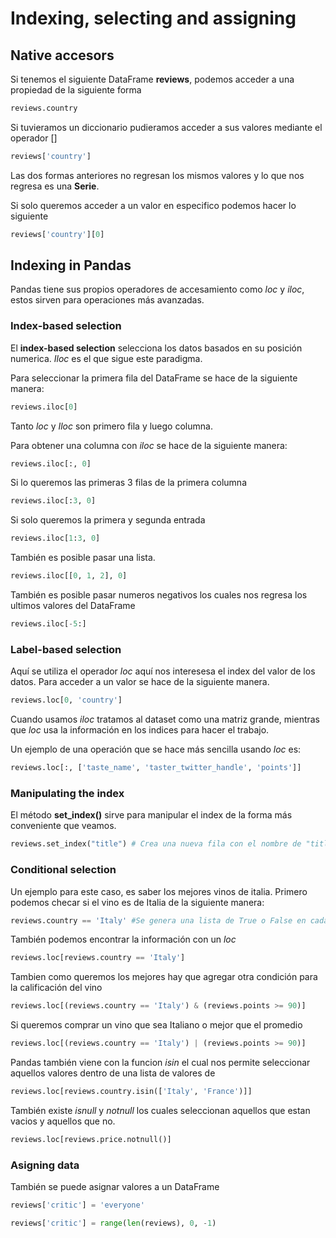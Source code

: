 # Indexing, selecting and assigning

## Native accesors
Si tenemos el siguiente DataFrame **reviews**, podemos acceder a una propiedad de la siguiente forma
```python
reviews.country
```
Si tuvieramos un diccionario pudieramos acceder a sus valores mediante el operador []
```python
reviews['country']
```
Las dos formas anteriores no regresan los mismos valores y lo que nos regresa es una **Serie**.

Si solo queremos acceder a un valor en especifico podemos hacer lo siguiente
```python
reviews['country'][0]
```

## Indexing in Pandas
Pandas tiene sus propios operadores de accesamiento como *loc* y *iloc*, estos sirven para operaciones más avanzadas.

### Index-based selection
El **index-based selection** selecciona los datos basados en su posición numerica. *Iloc* es el que sigue este paradigma.

Para seleccionar la primera fila del DataFrame se hace de la siguiente manera:
```python
reviews.iloc[0]
```

Tanto *loc* y *Iloc* son primero fila y luego columna.

Para obtener una columna con *iloc* se hace de la siguiente manera:
```python
reviews.iloc[:, 0]
```

Si lo queremos las primeras 3 filas de la primera columna
```python
reviews.iloc[:3, 0]
```

Si solo queremos la primera y segunda entrada

```python
reviews.iloc[1:3, 0]
```

También es posible pasar una lista.
```python
reviews.iloc[[0, 1, 2], 0]
```

También es posible pasar numeros negativos los cuales nos regresa los ultimos valores del DataFrame
```python
reviews.iloc[-5:]
```

### Label-based selection
Aquí se utiliza el operador *loc* aquí nos interesesa el index del valor de los datos.
Para acceder a un valor se hace de la siguiente manera.
```python
reviews.loc[0, 'country']
```

Cuando usamos *iloc* tratamos al dataset como una matriz grande, mientras que *loc* usa la información en los indices para hacer el trabajo.

Un ejemplo de una operación que se hace más sencilla usando *loc* es:
```python
reviews.loc[:, ['taste_name', 'taster_twitter_handle', 'points']]
```

### Manipulating the index
El método **set_index()** sirve para manipular el index de la forma más conveniente que veamos.
```python
reviews.set_index("title") # Crea una nueva fila con el nombre de "title"
```
### Conditional selection
Un ejemplo para este caso, es saber los mejores vinos de italia. Primero podemos checar si el vino es de Italia de la siguiente manera:
```python
reviews.country == 'Italy' #Se genera una lista de True o False en cada país de los datos
```

También podemos encontrar la información con un *loc*
```python
reviews.loc[reviews.country == 'Italy']
```

Tambien como queremos los mejores hay que agregar otra condición para la calificación del vino
```python
reviews.loc[(reviews.country == 'Italy') & (reviews.points >= 90)]
```

Si queremos comprar un vino que sea Italiano o mejor que el promedio
```python
reviews.loc[(reviews.country == 'Italy') | (reviews.points >= 90)]
```

Pandas también viene con la funcion *isin* el cual nos permite seleccionar aquellos valores dentro de una lista de valores de
```python
reviews.loc[reviews.country.isin(['Italy', 'France')]]
```

También existe *isnull* y *notnull* los cuales seleccionan aquellos que estan vacios y aquellos que no.
```python
reviews.loc[reviews.price.notnull()]
```

### Asigning data
También se puede asignar valores a un DataFrame
```python
reviews['critic'] = 'everyone'
```

```python
reviews['critic'] = range(len(reviews), 0, -1)
```
